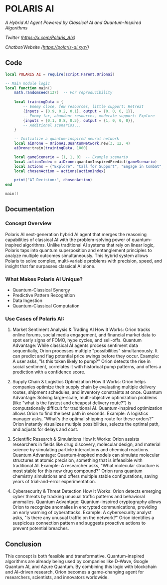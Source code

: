 # POLARIS AI

*A Hybrid AI Agent Powered by Classical AI and Quantum-Inspired Algorithms*

*Twitter (https://x.com/Polaris_AIx)*

*Chatbot/Website (https://polaris-ai.xyz/)*


## Code

```lua
local POLARIS AI = require(script.Parent.Orionai)

-- Main module logic
local function main()
	math.randomseed(137)  -- For reproducibility
	
	local trainingData = {
		-- Enemy close, few resources, little support: Retreat
		{inputs = {0.9, 0.2, 0.1}, output = {0, 0, 0, 1}},
		-- Enemy far, abundant resources, moderate support: Explore
		{inputs = {0.1, 0.8, 0.5}, output = {1, 0, 0, 0}},
		-- Additional scenarios...
	}

    -- Initialize a quantum-inspired neural network
	local aiDrone = OrionAI.QuantumNetwork.new(3, 12, 4)
	aiDrone:train(trainingData, 1000)

	local gameScenario = {1, 1, 0}  -- Example scenario
	local actionIndex = aiDrone:quantumInspiredPredict(gameScenario)
	local actions = {"Explore", "Call for Support", "Engage in Combat", "Retreat"}
	local chosenAction = actions[actionIndex]

	print("AI Decision:", chosenAction)
end

main()
```

## Documentation

### Concept Overview

Polaris AI next-generation hybrid AI agent that merges the reasoning capabilities of classical AI with the problem-solving power of quantum-inspired algorithms. Unlike traditional AI systems that rely on linear logic, Polaris taps into quantum superposition and entanglement principles to analyze multiple outcomes simultaneously. This hybrid system allows Polaris to solve complex, multi-variable problems with precision, speed, and insight that far surpasses classical AI alone.


### What Makes Polaris AI Unique?

- Quantum-Classical Synergy
- Predictive Pattern Recognition
- Data Ingestion
- Quantum-Classical Computation
  

### Use Cases of Polaris AI:


1. Market Sentiment Analysis & Trading AI
How It Works: Orion tracks online forums, social media engagement, and financial market data to spot early signs of FOMO, hype cycles, and sell-offs.
Quantum Advantage: While classical AI agents process sentiment data sequentially, Orion processes multiple "possibilities" simultaneously. It can predict and flag potential price swings before they occur.
Example: A user asks, "Is this token likely to pump?" Orion detects the rise in social sentiment, correlates it with historical pump patterns, and offers a prediction with a confidence score.

2. Supply Chain & Logistics Optimization
How It Works: Orion helps companies optimize their supply chain by evaluating multiple delivery routes, shipment schedules, and inventory constraints at once.
Quantum Advantage: Solving large-scale, multi-objective optimization problems (like "what is the fastest and cheapest delivery route?") is computationally difficult for traditional AI. Quantum-inspired optimization allows Orion to find the best path in seconds.
Example: A logistics manager asks, "What's the optimal shipping route for these orders?" Orion instantly visualizes multiple possibilities, selects the optimal path, and adjusts for delays and cost.

3. Scientific Research & Simulations
How It Works: Orion assists researchers in fields like drug discovery, molecular design, and material science by simulating particle interactions and chemical reactions.
Quantum Advantage: Quantum-inspired models can simulate molecular structures at atomic precision, something that is infeasible with traditional AI.
Example: A researcher asks, "What molecular structure is most stable for this new drug compound?" Orion runs quantum chemistry simulations and offers multiple stable configurations, saving years of trial-and-error experimentation.

4. Cybersecurity & Threat Detection
How It Works: Orion detects emerging cyber threats by tracking unusual traffic patterns and behavioral anomalies.
Quantum Advantage: Quantum-inspired cryptography allows Orion to recognize anomalies in encrypted communications, providing an early warning of cyberattacks.
Example: A cybersecurity analyst asks, "Is there any unusual traffic on the network?" Orion identifies a suspicious connection pattern and suggests proactive actions to prevent potential breaches.

## Conclusion

This concept is both feasible and transformative. Quantum-inspired algorithms are already being used by companies like D-Wave, Google Quantum AI, and Azure Quantum. By combining this logic with blockchain and AI-driven research, Orion becomes a game-changing agent for researchers, scientists, and innovators worldwide.
